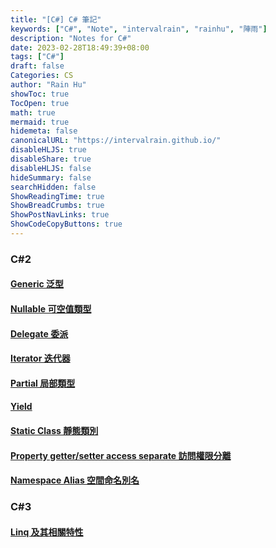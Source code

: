 ```yaml
---
title: "[C#] C# 筆記"
keywords: ["C#", "Note", "intervalrain", "rainhu", "陣雨"]
description: "Notes for C#"
date: 2023-02-28T18:49:39+08:00
tags: ["C#"]
draft: false
Categories: CS
author: "Rain Hu"
showToc: true
TocOpen: true
math: true
mermaid: true
hidemeta: false
canonicalURL: "https://intervalrain.github.io/"
disableHLJS: true
disableShare: true
disableHLJS: false
hideSummary: false
searchHidden: false
ShowReadingTime: true
ShowBreadCrumbs: true
ShowPostNavLinks: true
ShowCodeCopyButtons: true
---
```

### C#2
#### [Generic 泛型](/posts/csharp/generic)
#### [Nullable 可空值類型](/posts/csharp/nullable)
#### [Delegate 委派](/posts/csharp/delegate)
#### [Iterator 迭代器](/posts/csharp/iterator)
#### [Partial 局部類型](/posts/csharp/partial)
#### [Yield](/posts/csharp/yield)
#### [Static Class 靜態類別](/posts/csharp/static)
#### [Property getter/setter access separate 訪問權限分離](/posts/csharp/getter_setter_access_separate)
#### [Namespace Alias 空間命名別名](/posts/csharp/namespace_alias)

### C#3
#### [Linq 及其相關特性](/posts/csharp/linq_props)